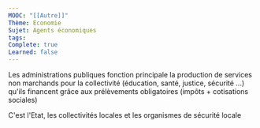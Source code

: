 ```yaml
---
MOOC: "[[Autre]]"
Thème: Economie
Sujet: Agents économiques
tags: 
Complete: true
Learned: false
---
```

Les administrations publiques fonction principale la production de services non marchands pour la collectivité (éducation, santé, justice, sécurité ...) qu'ils financent grâce aux  prélèvements obligatoires (impôts + cotisations sociales)

C'est l'Etat, les collectivités locales et les organismes de sécurité locale